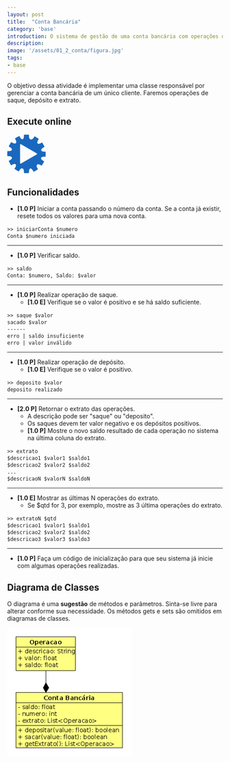 ```yaml
---
layout: post
title:  "Conta Bancária"
category: 'base'
introduction: O sistema de gestão de uma conta bancária com operações de saque, depósito e extrato.
description: 
image: '/assets/01_2_conta/figura.jpg'
tags:
- base
---
```



O objetivo dessa atividade é implementar uma classe responsável por gerenciar a conta bancária de um único cliente. Faremos operações de saque, depósito e extrato.

## Execute online
[![](/assets/images/run.png)](/assets/01_2_conta/run.html)

## Funcionalidades

- **[1.0 P]** Iniciar a conta passando o número da conta. Se a conta já existir, resete todos os valores para uma nova conta.

```
>> iniciarConta $numero
Conta $numero iniciada
```
---
- **[1.0 P]** Verificar saldo.

```
>> saldo
Conta: $numero, Saldo: $valor
```
---
- **[1.0 P]** Realizar operação de saque.
    - **[1.0 E]** Verifique se o valor é positivo e se há saldo suficiente.

```
>> saque $valor
sacado $valor
------
erro | saldo insuficiente
erro | valor inválido
```
---
- **[1.0 P]** Realizar operação de depósito.
    - **[1.0 E]** Verifique se o valor é positivo.

```
>> deposito $valor
deposito realizado
```
---
- **[2.0 P]** Retornar o extrato das operações.
    - A descrição pode ser "saque" ou "deposito".
    - Os saques devem ter valor negativo e os depósitos positivos.
    - **[1.0 P]** Mostre o novo saldo resultado de cada operação no sistema na última coluna do extrato.

```
>> extrato
$descricao1 $valor1 $saldo1
$descricao2 $valor2 $saldo2
...
$descricaoN $valorN $saldoN
```
---
- **[1.0 E]** Mostrar as últimas N operações do extrato.
    - Se $qtd for 3, por exemplo, mostre as 3 última operações do extrato.

```
>> extratoN $qtd
$descricao1 $valor1 $saldo1
$descricao2 $valor2 $saldo2
$descricao3 $valor3 $saldo3
```
----
- **[1.0 P]** Faça um código de inicialização para que seu sistema já inicie com algumas operações realizadas.


## Diagrama de Classes

O diagrama é uma **sugestão** de métodos e parâmetros. Sinta-se livre para alterar conforme sua necessidade. Os métodos gets e sets são omitidos em diagramas de classes.

![](/assets/01_2_conta/diagrama.png)